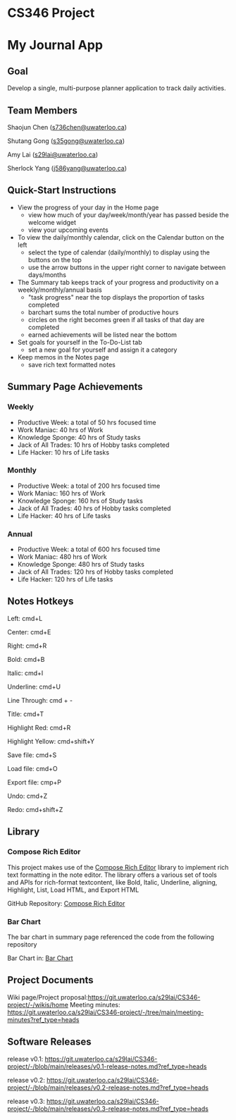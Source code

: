 # CS346 Project

# My Journal App

## Goal
Develop a single, multi-purpose planner application to track daily activities.

## Team Members
Shaojun Chen (s736chen@uwaterloo.ca)

Shutang Gong (s35gong@uwaterloo.ca)

Amy Lai  (s29lai@uwaterloo.ca)

Sherlock Yang (j586yang@uwaterloo.ca)


## Quick-Start Instructions
- View the progress of your day in the Home page
  - view how much of your day/week/month/year has passed beside the welcome widget
  - view your upcoming events
- To view the daily/monthly calendar, click on the Calendar button on the left
  - select the type of calendar (daily/monthly) to display using the buttons on the top
  - use the arrow buttons in the upper right corner to navigate between days/months
- The Summary tab keeps track of your progress and productivity on a weekly/monthly/annual basis
  - "task progress" near the top displays the proportion of tasks completed
  - barchart sums the total number of productive hours
  - circles on the right becomes green if all tasks of that day are completed
  - earned achievements will be listed near the bottom
- Set goals for yourself in the To-Do-List tab
  - set a new goal for yourself and assign it a category
- Keep memos in the Notes page
  - save rich text formatted notes

## Summary Page Achievements
### Weekly
- Productive Week: a total of 50 hrs focused time
- Work Maniac: 40 hrs of Work
- Knowledge Sponge: 40 hrs of Study tasks
- Jack of All Trades: 10 hrs of Hobby tasks completed
- Life Hacker: 10 hrs of Life tasks
### Monthly
- Productive Week: a total of 200 hrs focused time
- Work Maniac: 160 hrs of Work
- Knowledge Sponge: 160 hrs of Study tasks
- Jack of All Trades: 40 hrs of Hobby tasks completed
- Life Hacker: 40 hrs of Life tasks
### Annual
- Productive Week: a total of 600 hrs focused time
- Work Maniac: 480 hrs of Work
- Knowledge Sponge: 480 hrs of Study tasks
- Jack of All Trades: 120 hrs of Hobby tasks completed
- Life Hacker: 120 hrs of Life tasks

## Notes Hotkeys
Left: cmd+L

Center: cmd+E

Right: cmd+R

Bold: cmd+B

Italic: cmd+I

Underline: cmd+U

Line Through: cmd + -

Title: cmd+T

Highlight Red: cmd+R

Highlight Yellow: cmd+shift+Y

Save file: cmd+S

Load file: cmd+O

Export file: cmp+P

Undo: cmd+Z

Redo: cmd+shift+Z

## Library

### Compose Rich Editor

This project makes use of the [Compose Rich Editor](https://github.com/MohamedRejeb/Compose-Rich-Editor) library to implement rich text formatting in the note editor. The library offers a various set of tools and APls for rich-format textcontent, like Bold, ltalic, Underline, aligning, Highlight, List, Load HTML, and Export HTML

GitHub Repository: [Compose Rich Editor](https://github.com/MohamedRejeb/Compose-Rich-Editor)

### Bar Chart

The bar chart in summary page referenced the code from the following repository

Bar Chart in: [Bar Chart](https://github.com/developerchunk/BarGraph-JetpackCompose/tree/main/app/src/main/java/com/example/customchar)


## Project Documents
Wiki page/Project proposal:https://git.uwaterloo.ca/s29lai/CS346-project/-/wikis/home
Meeting minutes: https://git.uwaterloo.ca/s29lai/CS346-project/-/tree/main/meeting-minutes?ref_type=heads

## Software Releases
release v0.1: https://git.uwaterloo.ca/s29lai/CS346-project/-/blob/main/releases/v0.1-release-notes.md?ref_type=heads

release v0.2: https://git.uwaterloo.ca/s29lai/CS346-project/-/blob/main/releases/v0.2-release-notes.md?ref_type=heads

release v0.3: https://git.uwaterloo.ca/s29lai/CS346-project/-/blob/main/releases/v0.3-release-notes.md?ref_type=heads
